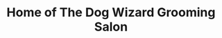 ---
title: "Home of The Dog Wizard Grooming Salon"
url: /orange/home-of-the-dog-wizard-grooming-salon/
shop: Tiere
---